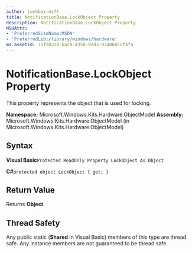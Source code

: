 ```yaml
---
author: joshbax-msft
title: NotificationBase.LockObject Property
description: NotificationBase.LockObject Property
MSHAttr:
- 'PreferredSiteName:MSDN'
- 'PreferredLib:/library/windows/hardware'
ms.assetid: 75f28324-bac8-4350-92d3-934868ccfafa
---
```


# NotificationBase.LockObject Property


This property represents the object that is used for locking.

**Namespace:** Microsoft.Windows.Kits.Hardware.ObjectModel **Assembly:** Microsoft.Windows.Kits.Hardware.ObjectModel (in Microsoft.Windows.Kits.Hardware.ObjectModel)

## Syntax


**Visual Basic**`Protected ReadOnly Property LockObject As Object`

**C#**`protected object LockObject { get; }`

## Return Value


Returns **Object**.

## Thread Safety


Any public static (**Shared** in Visual Basic) members of this type are thread safe. Any instance members are not guaranteed to be thread safe.

 

 






